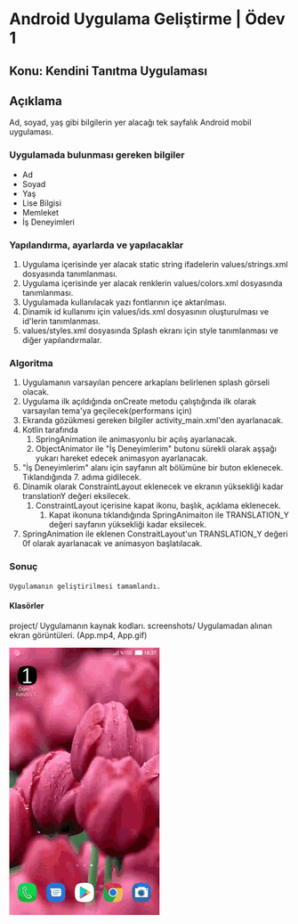 # Android Uygulama Geliştirme | Ödev 1

## Konu: Kendini Tanıtma Uygulaması

## Açıklama
Ad, soyad, yaş gibi bilgilerin yer alacağı tek sayfalık Android mobil uygulaması.

### Uygulamada bulunması gereken bilgiler

* Ad
* Soyad
* Yaş
* Lise Bilgisi
* Memleket
* İş Deneyimleri

### Yapılandırma, ayarlarda ve yapılacaklar

1. Uygulama içerisinde yer alacak static string ifadelerin values/strings.xml dosyasında tanımlanması.
2. Uygulama içerisinde yer alacak renklerin values/colors.xml dosyasında tanımlanması.
3. Uygulamada kullanılacak yazı fontlarının içe aktarılması.
4. Dinamik id kullanımı için values/ids.xml dosyasının oluşturulması ve id'lerin tanımlanması.
5. values/styles.xml dosyasında Splash ekranı için style tanımlanması ve diğer yapılandırmalar.

### Algoritma

1. Uygulamanın varsayılan pencere arkaplanı belirlenen splash görseli olacak.
2. Uygulama ilk açıldığında onCreate metodu çalıştığında ilk olarak varsayılan tema'ya geçilecek(performans için)
3. Ekranda gözükmesi gereken bilgiler activity_main.xml'den ayarlanacak.
4. Kotlin tarafında
    1. SpringAnimation ile animasyonlu bir açılış ayarlanacak.
    2. ObjectAnimator ile "İş Deneyimlerim" butonu sürekli olarak aşşağı yukarı hareket edecek animasyon ayarlanacak.
5. "İş Deneyimlerim" alanı için sayfanın alt bölümüne bir buton eklenecek. Tıklandığında 7. adıma gidilecek.
6. Dinamik olarak ConstraintLayout eklenecek ve ekranın yüksekliği kadar translationY değeri eksilecek.
    1. ConstraintLayout içerisine kapat ikonu, başlık, açıklama eklenecek.
        1. Kapat ikonuna tıklandığında SpringAnimaiton ile TRANSLATION_Y değeri sayfanın yüksekliği kadar eksilecek.
7. SpringAnimation ile eklenen ConstraitLayout'un TRANSLATION_Y değeri 0f olarak ayarlanacak ve animasyon başlatılacak.



### Sonuç

    Uygulamanın geliştirilmesi tamamlandı.

#### Klasörler
project/ Uygulamanın kaynak kodları.
screenshots/ Uygulamadan alınan ekran görüntüleri. (App.mp4, App.gif)

![](./screenshots/App.gif)